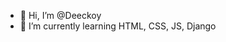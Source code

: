 - 👋 Hi, I’m @Deeckoy
- 🌱 I’m currently learning HTML, CSS, JS, Django

<!---
Deeckoy/Deeckoy is a ✨ special ✨ repository because its `README.md` (this file) appears on your GitHub profile.
You can click the Preview link to take a look at your changes.
--->
